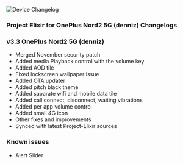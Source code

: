 ![Device Changelog](https://i.imgur.com/C0Wcdr5.png)

### Project Elixir for OnePlus Nord2 5G (denniz) Changelogs

### v3.3 OnePlus Nord2 5G (denniz)

- Merged November security patch
- Added media Playback control with the volume key
- Added AOD tile
- Fixed lockscreen wallpaper issue
- Added OTA updater
- Added pitch black theme
- Added saparate wifi and mobile data tile
- Added call connect, disconnect, waiting vibrations
- Added per app volume control
- Added small 4G icon
- Other fixes and improvements
- Synced with latest Project-Elixir sources

### Known issues
- Alert Slider
